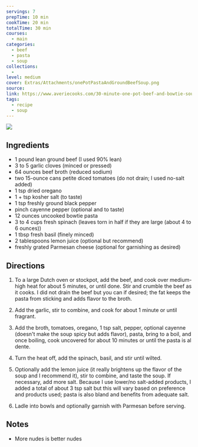 ```yaml
---
servings: 7
prepTime: 10 min
cookTime: 20 min
totalTime: 30 min
courses:
  - main
categories:
  - beef
  - pasta
  - soup
collections:
  -
level: medium
cover: Extras/Attachments/onePotPastaAndGroundBeefSoup.png
source:
link: https://www.averiecooks.com/30-minute-one-pot-beef-and-bowtie-soup/#wprm-recipe-container-73796
tags:
  - recipe
  - soup
---
```


![](Extras/Attachments/onePotPastaAndGroundBeefSoup.png)


## Ingredients

- 1 pound lean ground beef (I used 90% lean)
- 3 to 5 garlic cloves (minced or pressed)
- 64 ounces beef broth (reduced sodium)
- two 15-ounce cans petite diced tomatoes (do not drain; I used no-salt added)
- 1 tsp dried oregano
- 1 + tsp kosher salt (to taste)
- 1 tsp freshly ground black pepper
- pinch cayenne pepper (optional and to taste)
- 12 ounces uncooked bowtie pasta
- 3 to 4 cups fresh spinach (leaves torn in half if they are large (about 4 to 6 ounces))
- 1 tbsp fresh basil (finely minced)
- 2 tablespoons lemon juice (optional but recommend)
- freshly grated Parmesan cheese (optional for garnishing as desired)


## Directions

1. To a large Dutch oven or stockpot, add the beef, and cook over medium-high heat for about 5 minutes, or until done. Stir and crumble the beef as it cooks. I did not drain the beef but you can if desired; the fat keeps the pasta from sticking and adds flavor to the broth.

2. Add the garlic, stir to combine, and cook for about 1 minute or until fragrant.

3. Add the broth, tomatoes, oregano, 1 tsp salt, pepper, optional cayenne (doesn't make the soup spicy but adds flavor), pasta, bring to a boil, and once boiling, cook uncovered for about 10 minutes or until the pasta is al dente.

4. Turn the heat off, add the spinach, basil, and stir until wilted.

5. Optionally add the lemon juice (it really brightens up the flavor of the soup and I recommend it), stir to combine, and taste the soup. If necessary, add more salt. Because I use lower/no salt-added products, I added a total of about 3 tsp salt but this will vary based on preference and products used; pasta is also bland and benefits from adequate salt.

6. Ladle into bowls and optionally garnish with Parmesan before serving.


## Notes

- More nudes is better nudes
